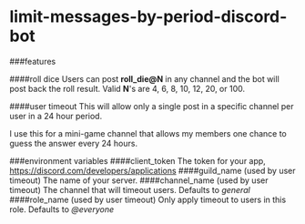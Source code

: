 # limit-messages-by-period-discord-bot

###features

####roll dice
Users can post __roll_die@N__ in any channel and the bot will post back the roll result. Valid __N__'s are 4, 6, 8, 10, 12, 20, or 100.

####user timeout
This will allow only a single post in a specific channel per user in a 24 hour period.

I use this for a mini-game channel that allows my members one chance to guess the answer every 24 hours.

###environment variables 
####client_token
The token for your app, https://discord.com/developers/applications
####guild_name (used by user timeout)
The name of your server.
####channel_name (used by user timeout)
The channel that will timeout users. Defaults to _general_
####role_name (used by user timeout)
Only apply timeout to users in this role. Defaults to _@everyone_
